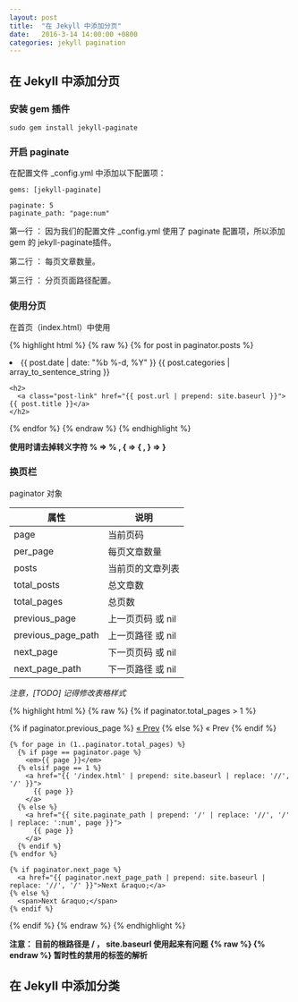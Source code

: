 ```yaml
---
layout: post
title:  "在 Jekyll 中添加分页"
date:   2016-3-14 14:00:00 +0800
categories: jekyll pagination
---
```


## 在 Jekyll 中添加分页

### 安装 gem 插件

    sudo gem install jekyll-paginate

### 开启 paginate

在配置文件 \_config.yml 中添加以下配置项：

    gems: [jekyll-paginate]

    paginate: 5  
    paginate_path: "page:num"

第一行 ： 因为我们的配置文件 \_config.yml 使用了 paginate 配置项，所以添加 gem 的 jekyll-paginate插件。

第二行 ： 每页文章数量。

第三行 ： 分页页面路径配置。

### 使用分页

在首页（index.html）中使用

{% highlight html %}
{% raw %}
{% for post in paginator.posts %}
  <li>
    <span class="post-meta">{{ post.date | date: "%b %-d, %Y" }}
       {{ post.categories | array_to_sentence_string  }}

    <h2>
      <a class="post-link" href="{{ post.url | prepend: site.baseurl }}">{{ post.title }}</a>
    </h2>
  </li>
{% endfor %}
{% endraw %}
{% endhighlight %}

**使用时请去掉转义字符 \% => % , \{ => { , \} => }**

### 换页栏

paginator 对象

| 属性 | 说明 |
|---|---|
| page | 当前页码  |
| per_page | 每页文章数量 |
| posts | 当前页的文章列表 |
| total_posts | 总文章数 |
| total_pages | 总页数 |
| previous_page | 上一页页码 或 nil |
| previous_page_path | 上一页路径 或 nil |
| next_page | 下一页页码 或 nil |
| next_page_path | 下一页路径 或 nil |

*注意，[TODO] 记得修改表格样式*

{% highlight html %}
{% raw %}
{% if paginator.total_pages > 1 %}
  <div class="pagination">
    {% if paginator.previous_page %}
      <a href="{{ paginator.previous_page_path | prepend: site.baseurl | replace: '//', '/' }}">&laquo; Prev</a>
    {% else %}
      <span>&laquo; Prev</span>
    {% endif %}

    {% for page in (1..paginator.total_pages) %}
      {% if page == paginator.page %}
        <em>{{ page }}</em>
      {% elsif page == 1 %}
        <a href="{{ '/index.html' | prepend: site.baseurl | replace: '//', '/' }}">
          {{ page }}
        </a>
      {% else %}
        <a href="{{ site.paginate_path | prepend: '/' | replace: '//', '/' | replace: ':num', page }}">
          {{ page }}
        </a>
      {% endif %}
    {% endfor %}

    {% if paginator.next_page %}
      <a href="{{ paginator.next_page_path | prepend: site.baseurl | replace: '//', '/' }}">Next &raquo;</a>
    {% else %}
      <span>Next &raquo;</span>
    {% endif %}
  </div>
{% endif %}
{% endraw %}
{% endhighlight %}

**注意： 目前的根路径是 / ， site.baseurl 使用起来有问题**
**{% raw %} {% endraw %} 暂时性的禁用的标签的解析**


## 在 Jekyll 中添加分类

